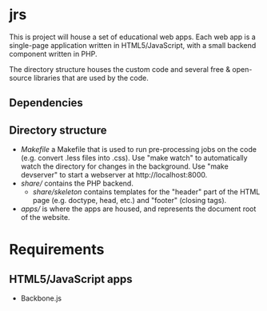 # jrs
This is project will house a set of educational web apps. Each
web app is a single-page application written in HTML5/JavaScript, with
a small backend component written in PHP.

The directory structure houses the custom code and several free &
open-source libraries that are used by the code.

## Dependencies


## Directory structure
- *Makefile* a Makefile that is used to run pre-processing jobs on the
  code (e.g. convert .less files into .css). Use "make watch" to
  automatically watch the directory for changes in the background. Use
  "make devserver" to start a webserver at http://localhost:8000.
- *share/* contains the PHP backend.
    - *share/skeleton* contains templates for the "header" part of the
    HTML page (e.g. doctype, head, etc.) and "footer" (closing tags).
- *apps/* is where the apps are housed, and represents the document
root of the website.

# Requirements
## HTML5/JavaScript apps 
- Backbone.js
